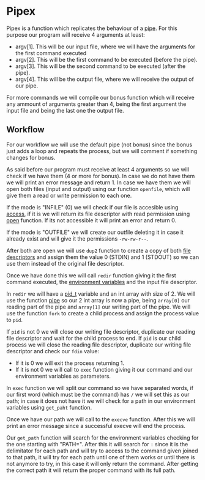 # Pipex

Pipex is a function which replicates the behaviour of a [pipe](https://www.techtarget.com/whatis/definition/pipe#:~:text=Generally%2C%20a%20pipe%20is%20a,or%20more%20commands%20or%20programs). For this purpose our program will receive 4 arguments at least:

- argv[1]. This will be our input file, where we will have the arguments for the first command executed
- argv[2]. This will be the first command to be executed (before the pipe).
- argv[3]. This will be the second command to be executed (after the pipe).
- argv[4]. This will be the output file, where we will receive the output of our pipe.

For more commands we will compile our bonus function which will receive any ammount of arguments greater than 4, being the first argument the input file and being the last one the output file.

## Workflow

For our workflow we will use the default pipe (not bonus) since the bonus just adds a loop and repeats the process, but we will comment if something changes for bonus.

As said before our program must receive at least 4 arguments so we will check if we have them (4 or more for bonus). In case we do not have them we will print an error message and return 1. In case we have them we will open both files (input and output) using our function `openfile`, which will give them a read or write permission to each one.

If the mode is "INFILE" (0) we will check if our file is accesible using [access](https://linux.die.net/man/2/access), if it is we will return its file descriptor with read permission using [open](https://man7.org/linux/man-pages/man2/open.2.html) function. If its not accessible it will print an error and return 0.

If the mode is "OUTFILE" we will create our outfile deleting it in case it already exist and will give it the permissions `-rw-rw-r--`.

After both are open we will use `dup2` function to create a copy of both [file descriptors](https://www.computerhope.com/jargon/f/file-descriptor.htm#:~:text=A%20file%20descriptor%20is%20a,Grants%20access.) and assign them the value 0 (STDIN) and 1 (STDOUT) so we can use them instead of the original file descriptor.

Once we have done this we will call `redir` function giving it the first command executed, the [environment variables](https://www.twilio.com/blog/2017/01/how-to-set-environment-variables.html) and the input file descriptor.

In `redir` we will have a [pid_t](https://www.includehelp.com/c/process-identification-pid_t-data-type.aspx) variable and an int array with size of 2. We will use the function [pipe](https://www.gnu.org/software/libc/manual/html_node/Creating-a-Pipe.html#:~:text=The%20pipe%20function%20creates%20a,descriptor%201%20is%20standard%20output.) so our 2 int array is now a pipe, being `array[0]` our reading part of the pipe and `array[1]` our writing part of the pipe. We will use the function `fork` to create a child process and assign the process value to `pid`.

If `pid` is not 0 we will close our writing file descriptor, duplicate our reading file descriptor and wait for the child process to end. If `pid` is our child process we will close the reading file descriptor, duplicate our writing file descriptor and check our `fdin` value:
- If it is 0 we will exit the process returning 1.
- If it is not 0 we will call to `exec` function giving it our command and our environment variables as parameters.

In `exec` function we will split our command so we have separated words, if our first word (which must be the command) has `/` we will set this as our path; in case it does not have it we will check for a path in our environment variables using `get_paht` function.

Once we have our path we will call to the `execve` function. After this we will print an error message since a successful execve will end the process.

Our `get_path` function will search for the environment variables checking for the one starting with "PATH=". After this it will search for `:` since it is the delimitator for each path and will try to access to the command given joined to that path, it will try for each path until one of them works or until there is not anymore to try, in this case it will only return the command. After getting the correct path it will return the proper command with its full path.
